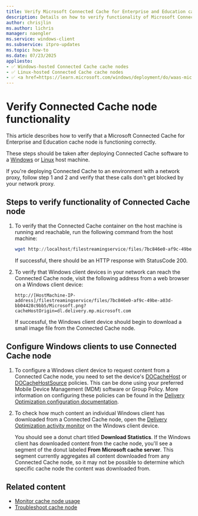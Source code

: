 ```yaml
---
title: Verify Microsoft Connected Cache for Enterprise and Education cache node functionality
description: Details on how to verify functionality of Microsoft Connected Cache for Enterprise and Education cache nodes.
author: chrisjlin
ms.author: lichris
manager: naengler
ms.service: windows-client
ms.subservice: itpro-updates
ms.topic: how-to
ms.date: 07/23/2025
appliesto: 
- ✅ Windows-hosted Connected Cache cache nodes
- ✅ Linux-hosted Connected Cache cache nodes
- ✅ <a href=https://learn.microsoft.com/windows/deployment/do/waas-microsoft-connected-cache target=_blank>Microsoft Connected Cache for Enterprise and Education</a>	
---
```


# Verify Connected Cache node functionality

This article describes how to verify that a Microsoft Connected Cache for Enterprise and Education cache node is functioning correctly.

These steps should be taken after deploying Connected Cache software to a [Windows](mcc-ent-deploy-to-windows.md) or [Linux](mcc-ent-deploy-to-linux.md) host machine.

If you're deploying Connected Cache to an environment with a network proxy, follow step 1 and 2 and verify that these calls don't get blocked by your network proxy.

## Steps to verify functionality of Connected Cache node

1. To verify that the Connected Cache container on the host machine is running and reachable, run the following command from the host machine:

    ```powershell
    wget http://localhost/filestreamingservice/files/7bc846e0-af9c-49be-a03d-bb04428c9bb5/Microsoft.png?cacheHostOrigin=dl.delivery.mp.microsoft.com
    ```

    If successful, there should be an HTTP response with StatusCode 200.

1. To verify that Windows client devices in your network can reach the Connected Cache node, visit the following address from a web browser on a Windows client device:

    `http://[HostMachine-IP-address]/filestreamingservice/files/7bc846e0-af9c-49be-a03d-bb04428c9bb5/Microsoft.png?cacheHostOrigin=dl.delivery.mp.microsoft.com`

    If successful, the Windows client device should begin to download a small image file from the Connected Cache node.

## Configure Windows clients to use Connected Cache node

1. To configure a Windows client device to request content from a Connected Cache node, you need to set the device's [DOCacheHost](waas-delivery-optimization-reference.md#cache-server-hostname) or [DOCacheHostSource](waas-delivery-optimization-reference.md#cache-server-hostname) policies. This can be done using your preferred Mobile Device Management (MDM) software or Group Policy. More information on configuring these policies can be found in the [Delivery Optimization configuration documentation](delivery-optimization-configure.md#3-using-connected-cache).

1. To check how much content an individual Windows client has downloaded from a Connected Cache node, open the [Delivery Optimization activity monitor](/microsoft-365-apps/updates/delivery-optimization#viewing-data-about-the-use-of-delivery-optimization) on the Windows client device.

    You should see a donut chart titled **Download Statistics**. If the Windows client has downloaded content from the cache node, you'll see a segment of the donut labeled **From Microsoft cache server**. This segment currently aggregates all content downloaded from any Connected Cache node, so it may not be possible to determine which specific cache node the content was downloaded from.

## Related content

- [Monitor cache node usage](mcc-ent-monitoring.md)
- [Troubleshoot cache node](mcc-ent-troubleshooting.md)
